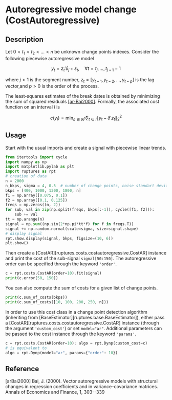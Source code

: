 # Autoregressive model change (CostAutoregressive)

## Description

Let $0<t_1<t_2<\dots<n$ be unknown change points indexes.
Consider the following piecewise autoregressive model

$$
    y_t = z_t' \delta_j + \varepsilon_t, \quad \forall t=t_j,\dots,t_{j+1}-1
$$

where $j>1$ is the segment number, $z_t=[y_{t-1}, y_{t-2},\dots,y_{t-p}]$ is the lag vector,and $p>0$ is the order of the process.

The least-squares estimates of the break dates is obtained by minimizing the sum of squared
residuals [[ar-Bai2000]](#arBai2000).
Formally, the associated cost function on an interval $I$ is

$$
c(y_{I}) = \min_{\delta\in\mathbb{R}^p} \sum_{t\in I} \|y_t - \delta' z_t \|_2^2
$$

## Usage

Start with the usual imports and create a signal with piecewise linear trends.

```python
from itertools import cycle
import numpy as np
import matplotlib.pylab as plt
import ruptures as rpt
# creation of data
n = 2000
n_bkps, sigma = 4, 0.5  # number of change points, noise standart deviation
bkps = [400, 1000, 1300, 1800, n]
f1 = np.array([0.075, 0.1])
f2 = np.array([0.1, 0.125])
freqs = np.zeros((n, 2))
for sub, val in zip(np.split(freqs, bkps[:-1]), cycle([f1, f2])):
    sub += val
tt = np.arange(n)
signal = np.sum((np.sin(2*np.pi*tt*f) for f in freqs.T))
signal += np.random.normal(scale=sigma, size=signal.shape)
# display signal
rpt.show.display(signal, bkps, figsize=(10, 6))
plt.show()
```

Then create a [CostAR][ruptures.costs.costautoregressive.CostAR] instance and print the cost of the sub-signal
`signal[50:150]`.
The autoregressive order can be specified through the keyword ``'order'``.

```python
c = rpt.costs.CostAR(order=10).fit(signal)
print(c.error(50, 150))
```

You can also compute the sum of costs for a given list of change points.

```python
print(c.sum_of_costs(bkps))
print(c.sum_of_costs([10, 100, 200, 250, n]))
```

In order to use this cost class in a change point detection algorithm (inheriting from
[BaseEstimator][ruptures.base.BaseEstimator]), either pass a [CostAR][ruptures.costs.costautoregressive.CostAR] instance (through the argument
``'custom_cost'``) or set `model="ar"`.
Additional parameters can be passed to the cost instance through the keyword ``'params'``.

```python
c = rpt.costs.CostAR(order=10); algo = rpt.Dynp(custom_cost=c)
# is equivalent to
algo = rpt.Dynp(model="ar", params={"order": 10})
```

## Reference

<a id="arBai2000">[arBai2000]</a>
Bai, J. (2000). Vector autoregressive models with structural changes in regression coefficients and in variance–covariance matrices. Annals of Economics and Finance, 1, 303--339